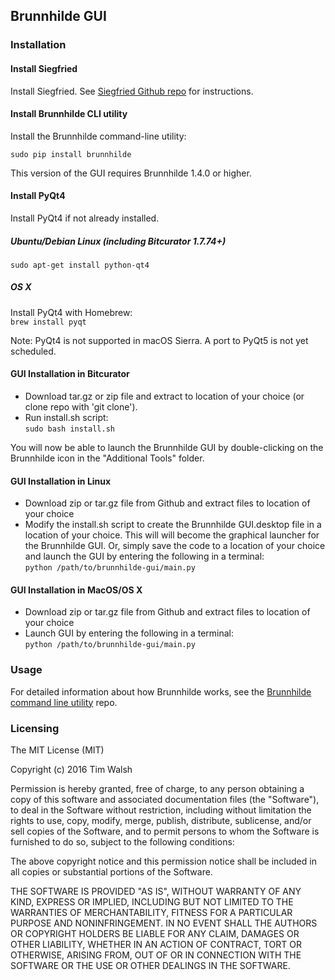 ## Brunnhilde GUI  

### Installation  

#### Install Siegfried  

Install Siegfried. See [Siegfried Github repo](https://github.com/richardlehane/siegfried/) for instructions.

#### Install Brunnhilde CLI utility  

Install the Brunnhilde command-line utility:

`sudo pip install brunnhilde`

This version of the GUI requires Brunnhilde 1.4.0 or higher.

#### Install PyQt4  

Install PyQt4 if not already installed.  

##### Ubuntu/Debian Linux (including Bitcurator 1.7.74+)  

`sudo apt-get install python-qt4`  

##### OS X  

Install PyQt4 with Homebrew:  
`brew install pyqt` 

Note: PyQt4 is not supported in macOS Sierra. A port to PyQt5 is not yet scheduled.  

#### GUI Installation in Bitcurator  

* Download tar.gz or zip file and extract to location of your choice (or clone repo with 'git clone').  
* Run install.sh script:  
`sudo bash install.sh`  

You will now be able to launch the Brunnhilde GUI by double-clicking on the Brunnhilde icon in the "Additional Tools" folder.  

#### GUI Installation in Linux

* Download zip or tar.gz file from Github and extract files to location of your choice  
* Modify the install.sh script to create the Brunnhilde GUI.desktop file in a location of your choice. This will will become the graphical launcher for the Brunnhilde GUI. Or, simply save the code to a location of your choice and launch the GUI by entering the following in a terminal:   
`python /path/to/brunnhilde-gui/main.py`  

#### GUI Installation in MacOS/OS X  

* Download zip or tar.gz file from Github and extract files to location of your choice  
* Launch GUI by entering the following in a terminal:  
`python /path/to/brunnhilde-gui/main.py`  

### Usage  

For detailed information about how Brunnhilde works, see the [Brunnhilde command line utility](https://github.com/timothyryanwalsh/brunnhilde) repo.  

### Licensing  

The MIT License (MIT)  

Copyright (c) 2016 Tim Walsh  

Permission is hereby granted, free of charge, to any person obtaining a copy of this software and associated documentation files (the "Software"), to deal in the Software without restriction, including without limitation the rights to use, copy, modify, merge, publish, distribute, sublicense, and/or sell copies of the Software, and to permit persons to whom the Software is furnished to do so, subject to the following conditions:  

The above copyright notice and this permission notice shall be included in all copies or substantial portions of the Software.  

THE SOFTWARE IS PROVIDED "AS IS", WITHOUT WARRANTY OF ANY KIND, EXPRESS OR IMPLIED, INCLUDING BUT NOT LIMITED TO THE WARRANTIES OF MERCHANTABILITY, FITNESS FOR A PARTICULAR PURPOSE AND NONINFRINGEMENT. IN NO EVENT SHALL THE AUTHORS OR COPYRIGHT HOLDERS BE LIABLE FOR ANY CLAIM, DAMAGES OR OTHER LIABILITY, WHETHER IN AN ACTION OF CONTRACT, TORT OR OTHERWISE, ARISING FROM, OUT OF OR IN CONNECTION WITH THE SOFTWARE OR THE USE OR OTHER DEALINGS IN THE SOFTWARE.  
